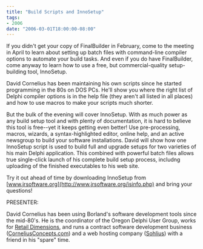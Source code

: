```yaml
---
title: "Build Scripts and InnoSetup"
tags:
- 2006
date: "2006-03-01T18:00:00-08:00"
---
```


If you didn't get your copy of FinalBuilder in February, come to the meeting in April to learn about setting up batch files with command-line compiler options to automate your build tasks.  And even if you do have FinalBuilder, come anyway to learn how to use a free, but commercial-quality setup-building tool, InnoSetup.

David Cornelius has been maintaining his own scripts since he started programming in the 80s on DOS PCs.  He'll show you where the right list of Delphi compiler options is in the help file (they aren't all listed in all places) and how to use macros to make your scripts much shorter.

But the bulk of the evening will cover InnoSetup.  With as much power as any build setup tool and with plenty of documentation, it is hard to believe this tool is free--yet it keeps getting even better!  Use pre-processing, macros, wizards, a syntax-highlighted editor, online help, and an active newsgroup to build your software installations.  David will show how one InnoSetup script is used to build full and upgrade setups for two varieties of his main Delphi application.  This combined with powerful batch files allows true single-click launch of his complete build setup process, includng uploading of the finished executables to his web site.

Try it out ahead of time by downloading InnoSetup from [www.jrsoftware.org](http://www.jrsoftware.org/isinfo.php) and bring your questions!

PRESENTER:

David Cornelius has been using Borland's software development tools since the mid-80's. He is the coordinator of the Oregon Delphi User Group, works for [Retail Dimensions](http://retaildimensions.com), and runs a contract software development business ([CorneliusConcepts.com](http://corneliusconcepts.com)) and a web hosting company ([Sohlius](http://sohlius.com)) with a friend in his "spare" time.
